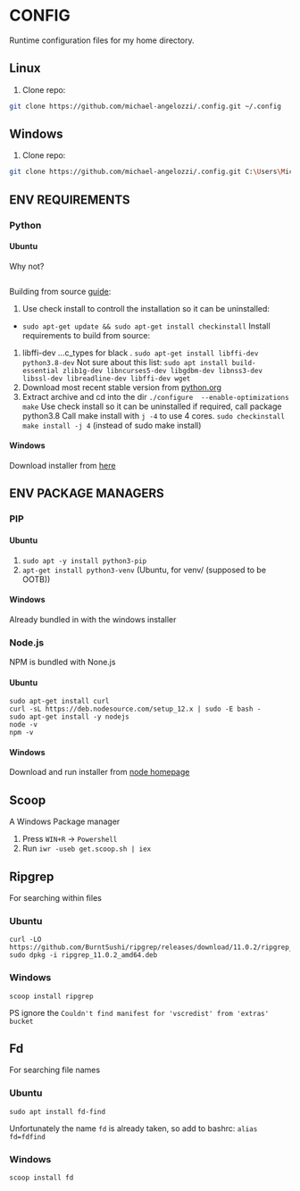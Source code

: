 # CONFIG
Runtime configuration files for my home directory.

## Linux
1. Clone repo:
```bash
git clone https://github.com/michael-angelozzi/.config.git ~/.config
```

## Windows
1. Clone repo:
```bash
git clone https://github.com/michael-angelozzi/.config.git C:\Users\Michael\.config
```

## ENV REQUIREMENTS
### Python 
#### Ubuntu
Why not?
```sudo apt install python3.8
```

Building from source [guide](https://linuxize.com/post/how-to-install-python-3-8-on-ubuntu-18-04/):
1. Use check install to controll the installation so it can be uninstalled:
  - `sudo apt-get update && sudo apt-get install checkinstall`
Install requirements to build from source:
1. libffi-dev ...c_types for black
. `sudo apt-get install libffi-dev python3.8-dev`
Not sure about this list: `sudo apt install build-essential zlib1g-dev libncurses5-dev libgdbm-dev libnss3-dev libssl-dev libreadline-dev libffi-dev wget`
1. Download most recent stable version from [python.org](https://www.python.org/download/other/)
2. Extract archive and cd into the dir
`./configure  --enable-optimizations`
`make`
Use check install so it can be uninstalled if required, call package python3.8
Call make install with `j -4` to use 4 cores.
`sudo checkinstall make install -j 4` (instead of sudo make install)
#### Windows
Download installer from [here](https://www.python.org/downloads/windows/)

## ENV PACKAGE MANAGERS

### PIP
#### Ubuntu
1. `sudo apt -y install python3-pip`
2. `apt-get install python3-venv` (Ubuntu, for venv/ (supposed to be OOTB))
#### Windows
Already bundled in with the windows installer

### Node.js
NPM is bundled with None.js
#### Ubuntu
```
sudo apt-get install curl
curl -sL https://deb.nodesource.com/setup_12.x | sudo -E bash -
sudo apt-get install -y nodejs
node -v
npm -v
```
#### Windows
Download and run installer from [node homepage](https://nodejs.org/en/)

## Scoop
A Windows Package manager
1. Press `WIN+R` -> `Powershell`
2. Run `iwr -useb get.scoop.sh | iex`

## Ripgrep
For searching within files
### Ubuntu
```
curl -LO https://github.com/BurntSushi/ripgrep/releases/download/11.0.2/ripgrep_11.0.2_amd64.deb
sudo dpkg -i ripgrep_11.0.2_amd64.deb
```
### Windows
```
scoop install ripgrep
```
PS ignore the `Couldn't find manifest for 'vscredist' from 'extras' bucket`

## Fd
For searching file names
### Ubuntu
```
sudo apt install fd-find
```
Unfortunately the name `fd` is already taken, so add to bashrc: `alias fd=fdfind` 

### Windows
```
scoop install fd
```